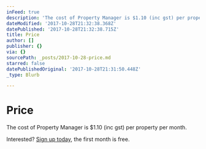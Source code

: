 ```yaml
---
inFeed: true
description: 'The cost of Property Manager is $1.10 (inc gst) per property per month. '
dateModified: '2017-10-28T21:32:38.368Z'
datePublished: '2017-10-28T21:32:38.715Z'
title: Price
author: []
publisher: {}
via: {}
sourcePath: _posts/2017-10-28-price.md
starred: false
datePublishedOriginal: '2017-10-28T21:31:50.448Z'
_type: Blurb

---
```

# Price

The cost of Property Manager is $1.10 (inc gst) per property per month. 

Interested? [Sign up today][0], the first month is free.

[0]: https://propertymanager.strawberry-estate.com/#/signup "Sign Up"